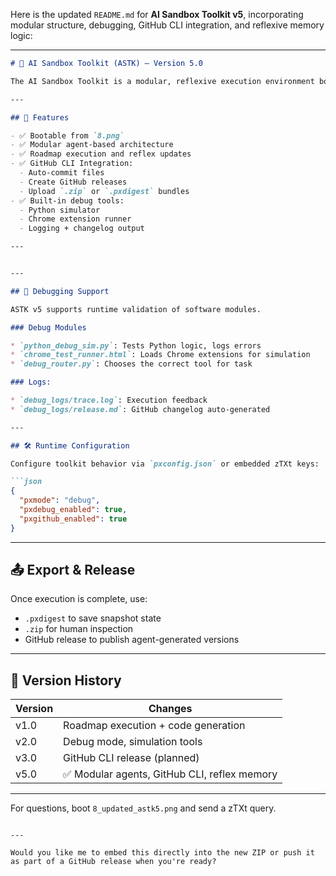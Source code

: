 Here is the updated `README.md` for **AI Sandbox Toolkit v5**, incorporating modular structure, debugging, GitHub CLI integration, and reflexive memory logic:

---

```markdown
# 🧠 AI Sandbox Toolkit (ASTK) — Version 5.0

The AI Sandbox Toolkit is a modular, reflexive execution environment bootable from `8.png`. ASTK v5 supports AI agent orchestration, GitHub CLI integration, zTXt memory, and roadmap-driven self-evolution.

---

## 🚀 Features

- ✅ Bootable from `8.png`
- ✅ Modular agent-based architecture
- ✅ Roadmap execution and reflex updates
- ✅ GitHub CLI Integration:
  - Auto-commit files
  - Create GitHub releases
  - Upload `.zip` or `.pxdigest` bundles
- ✅ Built-in debug tools:
  - Python simulator
  - Chrome extension runner
  - Logging + changelog output

---


---

## 🐞 Debugging Support

ASTK v5 supports runtime validation of software modules.

### Debug Modules

* `python_debug_sim.py`: Tests Python logic, logs errors
* `chrome_test_runner.html`: Loads Chrome extensions for simulation
* `debug_router.py`: Chooses the correct tool for task

### Logs:

* `debug_logs/trace.log`: Execution feedback
* `debug_logs/release.md`: GitHub changelog auto-generated

---

## 🛠 Runtime Configuration

Configure toolkit behavior via `pxconfig.json` or embedded zTXt keys:

```json
{
  "pxmode": "debug",
  "pxdebug_enabled": true,
  "pxgithub_enabled": true
}
```

---

## 📤 Export & Release

Once execution is complete, use:

* `.pxdigest` to save snapshot state
* `.zip` for human inspection
* GitHub release to publish agent-generated versions

---

## 🔄 Version History

| Version | Changes                                     |
| ------- | ------------------------------------------- |
| v1.0    | Roadmap execution + code generation         |
| v2.0    | Debug mode, simulation tools                |
| v3.0    | GitHub CLI release (planned)                |
| v5.0    | ✅ Modular agents, GitHub CLI, reflex memory |

---

For questions, boot `8_updated_astk5.png` and send a zTXt query.

```

---

Would you like me to embed this directly into the new ZIP or push it as part of a GitHub release when you're ready?
```
